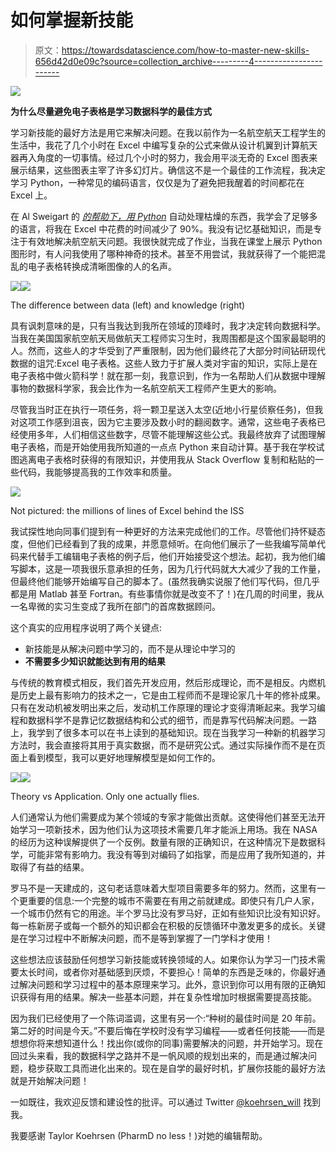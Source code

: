 # 如何掌握新技能

> 原文：<https://towardsdatascience.com/how-to-master-new-skills-656d42d0e09c?source=collection_archive---------4----------------------->

![](img/f6e0fc207e830b6cffe3eb6af6a702ee.png)

**为什么尽量避免电子表格是学习数据科学的最佳方式**

学习新技能的最好方法是用它来解决问题。在我以前作为一名航空航天工程学生的生活中，我花了几个小时在 Excel 中编写复杂的公式来做从设计机翼到计算航天器再入角度的一切事情。经过几个小时的努力，我会用平淡无奇的 Excel 图表来展示结果，这些图表主宰了许多幻灯片。确信这不是一个最佳的工作流程，我决定学习 Python，一种常见的编码语言，仅仅是为了避免把我醒着的时间都花在 Excel 上。

在 Al Sweigart 的 [*的帮助下，用 Python*](https://automatetheboringstuff.com/) 自动处理枯燥的东西，我学会了足够多的语言，将我在 Excel 中花费的时间减少了 90%。我没有记忆基础知识，而是专注于有效地解决航空航天问题。我很快就完成了作业，当我在课堂上展示 Python 图形时，有人问我使用了哪种神奇的技术。甚至不用尝试，我就获得了一个能把混乱的电子表格转换成清晰图像的人的名声。

![](img/fe2584fb09233443b685c972602d1529.png)![](img/5e9328b6451cfa096114444735af5c2c.png)

The difference between data (left) and knowledge (right)

具有讽刺意味的是，只有当我达到我所在领域的顶峰时，我才决定转向数据科学。当我在美国国家航空航天局做航天工程师实习生时，我周围都是这个国家最聪明的人。然而，这些人的才华受到了严重限制，因为他们最终花了大部分时间钻研现代数据的诅咒:Excel 电子表格。这些人致力于扩展人类对宇宙的知识，实际上是在电子表格中做火箭科学！就在那一刻，我意识到，作为一名帮助人们从数据中理解事物的数据科学家，我会比作为一名航空航天工程师产生更大的影响。

尽管我当时正在执行一项任务，将一颗卫星送入太空(近地小行星侦察任务)，但我对这项工作感到沮丧，因为它主要涉及数小时的翻阅数字。通常，这些电子表格已经使用多年，人们相信这些数字，尽管不能理解这些公式。我最终放弃了试图理解电子表格，而是开始使用我所知道的一点点 Python 来自动计算。基于我在学校试图逃离电子表格时获得的有限知识，并使用我从 Stack Overflow 复制和粘贴的一些代码，我能够提高我的工作效率和质量。

![](img/31f0e0c5f86dc53287caee221836d1d2.png)

Not pictured: the millions of lines of Excel behind the ISS

我试探性地向同事们提到有一种更好的方法来完成他们的工作。尽管他们持怀疑态度，但他们已经看到了我的成果，并愿意倾听。在向他们展示了一些我编写简单代码来代替手工编辑电子表格的例子后，他们开始接受这个想法。起初，我为他们编写脚本，这是一项我很乐意承担的任务，因为几行代码就大大减少了我的工作量，但最终他们能够开始编写自己的脚本了。(虽然我确实说服了他们写代码，但几乎都是用 Matlab 甚至 Fortran。有些事情你就是改变不了！)在几周的时间里，我从一名卑微的实习生变成了我所在部门的首席数据顾问。

这个真实的应用程序说明了两个关键点:

*   新技能是从解决问题中学习的，而不是从理论中学习的
*   **不需要多少知识就能达到有用的结果**

与传统的教育模式相反，我们首先开发应用，然后形成理论，而不是相反。内燃机是历史上最有影响力的技术之一，它是由工程师而不是理论家几十年的修补成果。只有在发动机被发明出来之后，发动机工作原理的理论才变得清晰起来。我学习编程和数据科学不是靠记忆数据结构和公式的细节，而是靠写代码解决问题。一路上，我学到了很多本可以在书上读到的基础知识。现在当我学习一种新的机器学习方法时，我会直接将其用于真实数据，而不是研究公式。通过实际操作而不是在页面上看到模型，我可以更好地理解模型是如何工作的。

![](img/a2fc56975653ce6d73fdaf14193838a2.png)![](img/596b96b91d600149dfce6403024168c2.png)

Theory vs Application. Only one actually flies.

人们通常认为他们需要成为某个领域的专家才能做出贡献。这使得他们甚至无法开始学习一项新技术，因为他们认为这项技术需要几年才能派上用场。我在 NASA 的经历为这种误解提供了一个反例。数量有限的正确知识，在这种情况下是数据科学，可能非常有影响力。我没有等到对编码了如指掌，而是应用了我所知道的，并取得了有益的结果。

罗马不是一天建成的，这句老话意味着大型项目需要多年的努力。然而，这里有一个更重要的信息:一个完整的城市不需要在有用之前就建成。即使只有几户人家，一个城市仍然有它的用途。半个罗马比没有罗马好，正如有些知识比没有知识好。每一栋新房子或每一个额外的知识都会在积极的反馈循环中激发更多的成长。关键是在学习过程中不断解决问题，而不是等到掌握了一门学科才使用！

这些想法应该鼓励任何想学习新技能或转换领域的人。如果你认为学习一门技术需要太长时间，或者你对基础感到厌烦，不要担心！简单的东西是乏味的，你最好通过解决问题和学习过程中的基本原理来学习。此外，意识到你可以用有限的正确知识获得有用的结果。解决一些基本问题，并在复杂性增加时根据需要提高技能。

因为我们已经使用了一个陈词滥调，这里有另一个:“种树的最佳时间是 20 年前。第二好的时间是今天。”不要后悔在学校时没有学习编程——或者任何技能——而是想想你将来想知道什么！找出你(或你的同事)需要解决的问题，并开始学习。现在回过头来看，我的数据科学之路并不是一帆风顺的规划出来的，而是通过解决问题，稳步获取工具而进化出来的。现在是自学的最好时机，扩展你技能的最好方法就是开始解决问题！

一如既往，我欢迎反馈和建设性的批评。可以通过 Twitter [@koehrsen_will](https://twitter.com/koehrsen_will) 找到我。

我要感谢 Taylor Koehrsen (PharmD no less！)对她的编辑帮助。